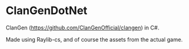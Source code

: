 # ClanGenDotNet
 ClanGen (https://github.com/ClanGenOfficial/clangen) in C#.

 Made using Raylib-cs, and of course the assets from the actual game.